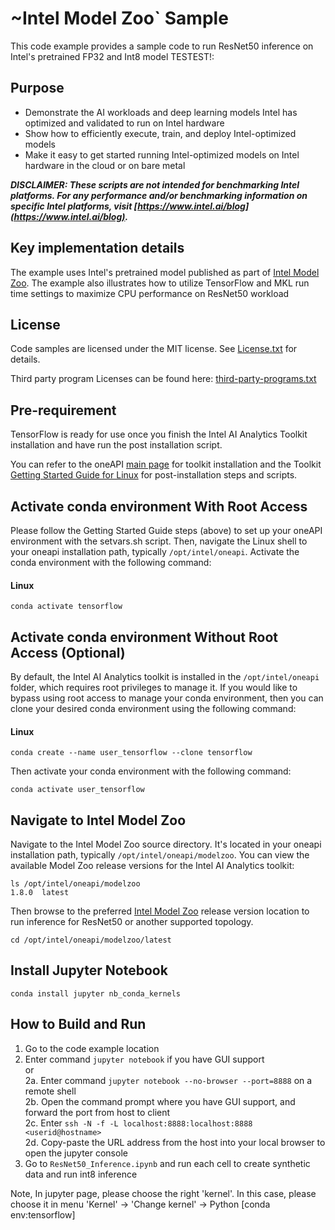 # ~Intel Model Zoo` Sample
This code example provides a sample code to run ResNet50 inference on Intel's pretrained FP32 and Int8 model
TESTEST!:
## Purpose
  - Demonstrate the AI workloads and deep learning models Intel has optimized and validated to run on Intel hardware
  - Show how to efficiently execute, train, and deploy Intel-optimized models
  - Make it easy to get started running Intel-optimized models on Intel hardware in the cloud or on bare metal

***DISCLAIMER: These scripts are not intended for benchmarking Intel platforms. 
For any performance and/or benchmarking information on specific Intel platforms, visit [https://www.intel.ai/blog](https://www.intel.ai/blog).***
## Key implementation details
The example uses Intel's pretrained model published as part of [Intel Model Zoo](https://github.com/IntelAI/models). The example also illustrates how to utilize TensorFlow and MKL run time settings to maximize CPU performance on ResNet50 workload

## License  
Code samples are licensed under the MIT license. See
[License.txt](https://github.com/oneapi-src/oneAPI-samples/blob/master/License.txt) for details.

Third party program Licenses can be found here: [third-party-programs.txt](https://github.com/oneapi-src/oneAPI-samples/blob/master/third-party-programs.txt)

## Pre-requirement

TensorFlow is ready for use once you finish the Intel AI Analytics Toolkit installation and have run the post installation script.

You can refer to the oneAPI [main page](https://software.intel.com/en-us/oneapi) for toolkit installation and the Toolkit [Getting Started Guide for Linux](https://software.intel.com/en-us/get-started-with-intel-oneapi-linux-get-started-with-the-intel-ai-analytics-toolkit) for post-installation steps and scripts.

## Activate conda environment With Root Access

Please follow the Getting Started Guide steps (above) to set up your oneAPI environment with the setvars.sh script. Then, navigate the Linux shell to your oneapi installation path, typically `/opt/intel/oneapi`. Activate the conda environment with the following command:

#### Linux
```
conda activate tensorflow
```


## Activate conda environment Without Root Access (Optional)

By default, the Intel AI Analytics toolkit is installed in the `/opt/intel/oneapi` folder, which requires root privileges to manage it. If you would like to bypass using root access to manage your conda environment, then you can clone your desired conda environment using the following command:

#### Linux
```
conda create --name user_tensorflow --clone tensorflow
```

Then activate your conda environment with the following command:

```
conda activate user_tensorflow
```

## Navigate to Intel Model Zoo

Navigate to the Intel Model Zoo source directory. It's located in your oneapi installation path, typically `/opt/intel/oneapi/modelzoo`.
You can view the available Model Zoo release versions for the Intel AI Analytics toolkit:
```
ls /opt/intel/oneapi/modelzoo
1.8.0  latest
```
Then browse to the preferred [Intel Model Zoo](https://github.com/IntelAI/models/tree/master/benchmarks) release version location to run inference for ResNet50 or another supported topology.
```
cd /opt/intel/oneapi/modelzoo/latest
```

## Install Jupyter Notebook 
```
conda install jupyter nb_conda_kernels
```

## How to Build and Run 
1. Go to the code example location<br>
2. Enter command `jupyter notebook` if you have GUI support <br>
or<br>
2a. Enter command `jupyter notebook --no-browser --port=8888` on a remote shell <br>
2b. Open the command prompt where you have GUI support, and forward the port from host to client<br>
2c. Enter `ssh -N -f -L localhost:8888:localhost:8888 <userid@hostname>`<br>
2d. Copy-paste the URL address from the host into your local browser to open the jupyter console<br>
3. Go to `ResNet50_Inference.ipynb` and run each cell to create synthetic data and run int8 inference

Note, In jupyter page, please choose the right 'kernel'. In this case, please choose it in menu 'Kernel' -> 'Change kernel' -> Python [conda env:tensorflow]
